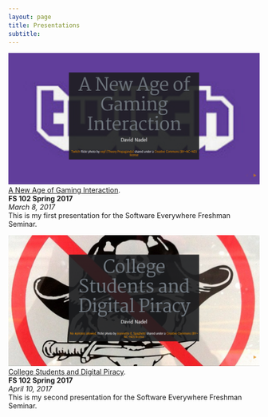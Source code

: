```yaml
---
layout: page
title: Presentations
subtitle:
---
```

<a href="https://cdn.rawgit.com/nadeld/fs102Spring2017-presentation2-nadeld/29e4bbb4/twitchpresentation.html"><img src="/img/gaminginteraction.png" alt=""></a>  
[A New Age of Gaming Interaction](https://cdn.rawgit.com/nadeld/fs102Spring2017-presentation2-nadeld/29e4bbb4/twitchpresentation.html).      
**FS 102 Spring 2017**    
*March 8, 2017*    
This is my first presentation for the Software Everywhere Freshman Seminar.

<a href="https://cdn.rawgit.com/nadeld/fs102Spring2017-presentation3-nadeld/af95772e/piracy.html"><img src="/img/piracypresentation.png" alt=""></a>  
[College Students and Digital Piracy](https://cdn.rawgit.com/nadeld/fs102Spring2017-presentation3-nadeld/af95772e/piracy.html).     
**FS 102 Spring 2017**    
*April 10, 2017*    
This is my second presentation for the Software Everywhere Freshman Seminar.
